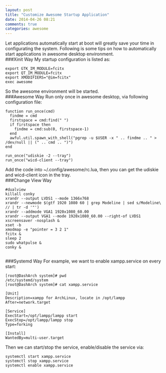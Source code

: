 ```yaml
---
layout: post
title: "Customize Awesome Startup Application"
date: 2014-04-26 08:21
comments: true
categories: awesome
---
```

Let applications automatically start at boot will greatly save your time in configurating the system. Following is some tips on how to automatically start applications in awesome desktop environment.    
###Xinit Way
My startup configuration is listed as:     

```
export GTK_IM_MODULE=fcitx
export QT_IM_MODULE=fcitx
export XMODIFIERS="@im=fcitx"
exec awesome

```
So the awesome environment will be started.     
###Awesome Way
Run only once in awesome desktop, via following configuration file:     

```
function run_once(cmd)
  findme = cmd
  firstspace = cmd:find(" ")
  if firstspace then
    findme = cmd:sub(0, firstspace-1)
  end
  awful.util.spawn_with_shell("pgrep -u $USER -x " .. findme .. " > /dev/null || (" .. cmd .. ")")
end

run_once("udiskie -2 --tray")
run_once("wicd-client --tray")

```
Add the code into ~/.config/awesome/rc.lua, then you can get the udiskie and wicd-client icon in the tray.     
###Change View Way

```
#dualview
killall conky
xrandr --output LVDS1 --mode 1366x768
xrandr --newmode $(gtf 1920 1080 60 | grep Modeline | sed s/Modeline\ // | tr -d '"')
xrandr --addmode VGA1 1920x1080_60.00
xrandr --output VGA1 --mode 1920x1080_60.00 --right-of LVDS1
xscreensaver -nosplash &
xset -b
xmodmap -e "pointer = 3 2 1"
fcitx &
sleep 2
sudo whatpulse &
conky &


```
###Systemd Way
For example, we want to enable xampp.service on every start:   

```
[root@DashArch system]# pwd
/etc/systemd/system
[root@DashArch system]# cat xampp.service

[Unit]
Description=xampp for ArchLinux, locate in /opt/lampp
After=network.target

[Service]
ExecStart=/opt/lampp/lampp start 
ExecStop=/opt/lampp/lampp stop
Type=forking

[Install]
WantedBy=multi-user.target

```
Then we can start/stop the service, enable/disable the service via:

```
systemctl start xampp.service
systemctl stop xampp.service
systemctl enable xampp.service

```
